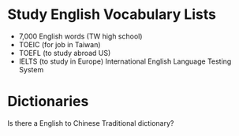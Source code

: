 # Study English Vocabulary Lists

- 7,000 English words (TW high school)
- TOEIC (for job in Taiwan)
- TOEFL (to study abroad US)
- IELTS (to study in Europe) International English Language Testing System

# Dictionaries

Is there a English to Chinese Traditional dictionary?